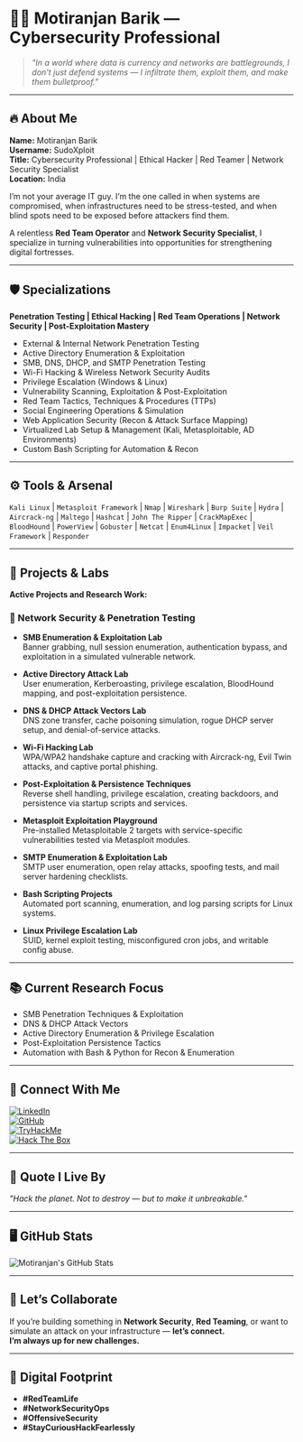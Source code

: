 # 👨‍💻 Motiranjan Barik — Cybersecurity Professional  

> *"In a world where data is currency and networks are battlegrounds, I don't just defend systems — I infiltrate them, exploit them, and make them bulletproof."*

---

## 🔥 About Me  

**Name:** Motiranjan Barik  
**Username:** SudoXploit  
**Title:** Cybersecurity Professional | Ethical Hacker | Red Teamer | Network Security Specialist  
**Location:** India  

I’m not your average IT guy. I’m the one called in when systems are compromised, when infrastructures need to be stress-tested, and when blind spots need to be exposed before attackers find them.  

A relentless **Red Team Operator** and **Network Security Specialist**, I specialize in turning vulnerabilities into opportunities for strengthening digital fortresses.  

---

## 🛡️ Specializations  

**Penetration Testing | Ethical Hacking | Red Team Operations | Network Security | Post-Exploitation Mastery**

- External & Internal Network Penetration Testing  
- Active Directory Enumeration & Exploitation  
- SMB, DNS, DHCP, and SMTP Penetration Testing  
- Wi-Fi Hacking & Wireless Network Security Audits  
- Privilege Escalation (Windows & Linux)  
- Vulnerability Scanning, Exploitation & Post-Exploitation  
- Red Team Tactics, Techniques & Procedures (TTPs)  
- Social Engineering Operations & Simulation  
- Web Application Security (Recon & Attack Surface Mapping)  
- Virtualized Lab Setup & Management (Kali, Metasploitable, AD Environments)  
- Custom Bash Scripting for Automation & Recon  

---

## ⚙️ Tools & Arsenal  

`Kali Linux` | `Metasploit Framework` | `Nmap` | `Wireshark` | `Burp Suite` | `Hydra` | `Aircrack-ng` | `Maltego` | `Hashcat` | `John The Ripper` | `CrackMapExec` | `BloodHound` | `PowerView` | `Gobuster` | `Netcat` | `Enum4Linux` | `Impacket` | `Veil Framework` | `Responder`  

---

## 🚧 Projects & Labs  

**Active Projects and Research Work:**

### 🔐 Network Security & Penetration Testing  

- **SMB Enumeration & Exploitation Lab**  
  Banner grabbing, null session enumeration, authentication bypass, and exploitation in a simulated vulnerable network.

- **Active Directory Attack Lab**  
  User enumeration, Kerberoasting, privilege escalation, BloodHound mapping, and post-exploitation persistence.

- **DNS & DHCP Attack Vectors Lab**  
  DNS zone transfer, cache poisoning simulation, rogue DHCP server setup, and denial-of-service attacks.

- **Wi-Fi Hacking Lab**  
  WPA/WPA2 handshake capture and cracking with Aircrack-ng, Evil Twin attacks, and captive portal phishing.

- **Post-Exploitation & Persistence Techniques**  
  Reverse shell handling, privilege escalation, creating backdoors, and persistence via startup scripts and services.

- **Metasploit Exploitation Playground**  
  Pre-installed Metasploitable 2 targets with service-specific vulnerabilities tested via Metasploit modules.

- **SMTP Enumeration & Exploitation Lab**  
  SMTP user enumeration, open relay attacks, spoofing tests, and mail server hardening checklists.

- **Bash Scripting Projects**  
  Automated port scanning, enumeration, and log parsing scripts for Linux systems.

- **Linux Privilege Escalation Lab**  
  SUID, kernel exploit testing, misconfigured cron jobs, and writable config abuse.

---

## 📚 Current Research Focus  

- SMB Penetration Techniques & Exploitation  
- DNS & DHCP Attack Vectors  
- Active Directory Enumeration & Privilege Escalation  
- Post-Exploitation Persistence Tactics  
- Automation with Bash & Python for Recon & Enumeration  

---

## 📡 Connect With Me  

[![LinkedIn](https://img.shields.io/badge/LinkedIn-blue?style=for-the-badge&logo=linkedin)](https://www.linkedin.com/in/motiranjan-barik-72ab60155)  
[![GitHub](https://img.shields.io/badge/GitHub-000?style=for-the-badge&logo=github)](https://github.com/SudoXploit)  
[![TryHackMe](https://img.shields.io/badge/TryHackMe-red?style=for-the-badge&logo=tryhackme)](https://tryhackme.com/p/)  
[![Hack The Box](https://img.shields.io/badge/HackTheBox-green?style=for-the-badge&logo=hackthebox)](https://www.hackthebox.com/)  

---

## 📖 Quote I Live By  

*"Hack the planet. Not to destroy — but to make it unbreakable."*

---

## 🖥️ GitHub Stats  

![Motiranjan's GitHub Stats](https://github-readme-stats.vercel.app/api?username=SudoXploit&show_icons=true&theme=radical)

---

## 🚀 Let’s Collaborate  

If you’re building something in **Network Security**, **Red Teaming**, or want to simulate an attack on your infrastructure — **let’s connect.**  
**I’m always up for new challenges.**

---

## 👾 Digital Footprint  

- **#RedTeamLife**  
- **#NetworkSecurityOps**  
- **#OffensiveSecurity**  
- **#StayCuriousHackFearlessly**